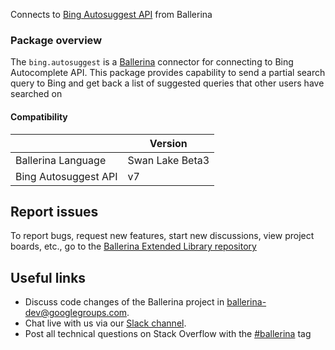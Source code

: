
Connects to [Bing Autosuggest API](https://www.microsoft.com/en-us/bing/apis/bing-autosuggest-api) from Ballerina

### Package overview

The `bing.autosuggest` is a [Ballerina](https://ballerina.io/) connector for connecting to Bing Autocomplete API. This package provides capability to send a partial search query to Bing and get back a list of suggested queries that other users have searched on

#### Compatibility
|                            | Version           |
|----------------------------|-------------------|
| Ballerina Language         | Swan Lake Beta3   |
| Bing Autosuggest API       | v7                |

## Report issues
To report bugs, request new features, start new discussions, view project boards, etc., go to the [Ballerina Extended Library repository](https://github.com/ballerina-platform/ballerina-extended-library)

## Useful links
- Discuss code changes of the Ballerina project in [ballerina-dev@googlegroups.com](mailto:ballerina-dev@googlegroups.com).
- Chat live with us via our [Slack channel](https://ballerina.io/community/slack/).
- Post all technical questions on Stack Overflow with the [#ballerina](https://stackoverflow.com/questions/tagged/ballerina) tag
